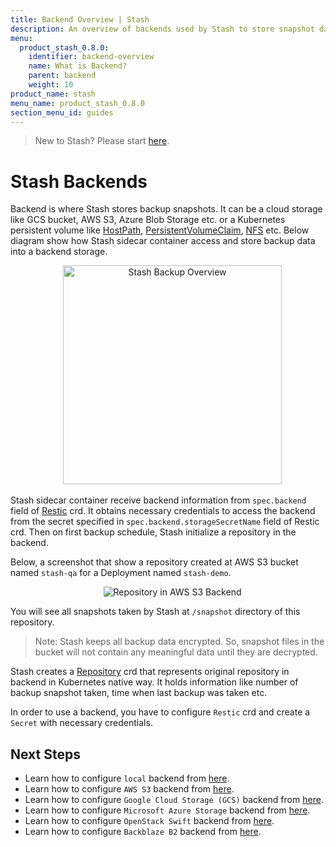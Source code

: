 ```yaml
---
title: Backend Overview | Stash
description: An overview of backends used by Stash to store snapshot data.
menu:
  product_stash_0.8.0:
    identifier: backend-overview
    name: What is Backend?
    parent: backend
    weight: 10
product_name: stash
menu_name: product_stash_0.8.0
section_menu_id: guides
---
```


> New to Stash? Please start [here](/products/stash/0.8.0/concepts/README).

# Stash Backends

Backend is where Stash stores backup snapshots. It can be a cloud storage like GCS bucket, AWS S3, Azure Blob Storage etc. or a Kubernetes persistent volume like [HostPath](https://kubernetes.io/docs/concepts/storage/volumes/#hostpath), [PersistentVolumeClaim](https://kubernetes.io/docs/concepts/storage/volumes/#persistentvolumeclaim), [NFS](https://kubernetes.io/docs/concepts/storage/volumes/#nfs) etc. Below diagram show how Stash sidecar container access and store backup data into a backend storage.

<p align="center">
  <img alt="Stash Backup Overview" height="350px", src="/products/stash/0.8.0/images/backup-overview.png">
</p>

Stash sidecar container receive backend information from `spec.backend` field of [Restic](/products/stash/0.8.0/concepts/crds/restic) crd. It obtains necessary credentials to access the backend from the secret specified in `spec.backend.storageSecretName` field of Restic crd. Then on first backup schedule, Stash initialize a repository in the backend.

Below, a screenshot that show a repository created at AWS S3 bucket named `stash-qa` for a Deployment named `stash-demo`.

<p align="center">
  <img alt="Repository in AWS S3 Backend", src="/products/stash/0.8.0/images/platforms/eks/s3-backup-repository.png">
</p>

You will see all snapshots taken by Stash at `/snapshot` directory of this repository.

> Note: Stash keeps all backup data encrypted. So, snapshot files in the bucket will not contain any meaningful data until they are decrypted.

Stash creates a [Repository](/products/stash/0.8.0/concepts/crds/repository) crd that represents original repository in backend in Kubernetes native way. It holds information like number of backup snapshot taken, time when last backup was taken etc.

In order to use a backend, you have to configure `Restic` crd and create a `Secret` with necessary credentials.

## Next Steps

- Learn how to configure `local` backend from [here](/products/stash/0.8.0/guides/backends/local).
- Learn how to configure `AWS S3` backend from [here](/products/stash/0.8.0/guides/backends/s3).
- Learn how to configure `Google Cloud Storage (GCS)` backend from [here](/products/stash/0.8.0/guides/backends/gcs).
- Learn how to configure `Microsoft Azure Storage` backend from [here](/products/stash/0.8.0/guides/backends/azure).
- Learn how to configure `OpenStack Swift` backend from [here](/products/stash/0.8.0/guides/backends/swift).
- Learn how to configure `Backblaze B2` backend from [here](/products/stash/0.8.0/guides/backends/b2).
